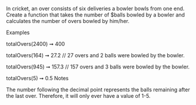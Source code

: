 In cricket, an over consists of six deliveries a bowler bowls from one end. Create a function that takes the number of $balls bowled by a bowler and calculates the number of overs bowled by him/her.

Examples

totalOvers(2400) ➞ 400

totalOvers(164) ➞ 27.2
// 27 overs and 2 balls were bowled by the bowler.

totalOvers(945) ➞ 157.3
// 157 overs and 3 balls were bowled by the bowler.

totalOvers(5) ➞ 0.5
Notes

The number following the decimal point represents the balls remaining after the last over. Therefore, it will only ever have a value of 1-5.
